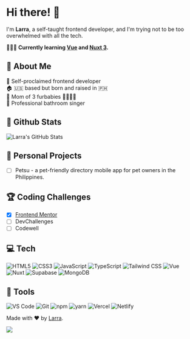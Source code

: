 # Hi there! 👋
I'm <b>Larra</b>, a self-taught frontend developer, and I'm trying not to be too overwhelmed with all the tech.

👩🏻‍💻 <b>Currently learning [Vue][vue] and [Nuxt 3][nuxt3].</b>

## 🎀 About Me
👑 Self-proclaimed frontend developer  
🏠 :us: based but born and raised in :philippines:  
🐾 Mom of 3 furbabies 🐻‍❄️🐻🧸  
🎤 Professional bathroom singer

## 🌟 Github Stats
![Larra's GitHub Stats](https://larrasu-github-stats.vercel.app/api?username=larrasu&show_icons=true&theme=transparent)

## 💖 Personal Projects
- [ ] Petsu - a pet-friendly directory mobile app for pet owners in the Philippines.

## 🏆 Coding Challenges
- [x] [Frontend Mentor](https://github.com/larrasu/frontend-mentor)
- [ ] DevChallenges
- [ ] Codewell

## 💻 Tech
![HTML5](https://img.shields.io/badge/%20-html5-orange?logo=css3&style=for-the-badge&color=E34F26&logoColor=ffffff) 
![CSS3](https://img.shields.io/badge/%20-css3-blue?logo=html5&style=for-the-badge&color=1572B6&logoColor=ffffff) 
![JavaScript](https://img.shields.io/badge/%20-javascript-yellow?logo=javascript&style=for-the-badge&color=F7DF1E&logoColor=000000) 
![TypeScript](https://img.shields.io/badge/%20-typescript-blue?logo=typescript&style=for-the-badge&color=3178C6&logoColor=ffffff) 
![Tailwind CSS](https://img.shields.io/badge/%20-tailwindcss-blue?logo=tailwindcss&style=for-the-badge&color=06B6D4&logoColor=ffffff) 
![Vue](https://img.shields.io/badge/Vue-35495E?style=for-the-badge&logo=vue.js&logoColor=4FC08D)
![Nuxt](https://img.shields.io/badge/%20-nuxt-black?logo=nuxt.js&style=for-the-badge&color=00DC82&logoColor=white)
![Supabase](https://img.shields.io/badge/Supabase-181818?style=for-the-badge&logo=supabase&logoColor=white)
![MongoDB](https://img.shields.io/badge/MongoDB-4EA94B?style=for-the-badge&logo=mongodb&logoColor=white)

## 🔧 Tools
![VS Code](https://img.shields.io/badge/%20-vscode-blue?logo=visualstudiocode&style=for-the-badge&color=007ACC&logoColor=ffffff) 
![Git](https://img.shields.io/badge/%20-git-red?logo=git&style=for-the-badge&color=F05032&logoColor=ffffff) 
![npm](https://img.shields.io/badge/%20-npm-red?logo=npm&style=for-the-badge&color=CB3837&logoColor=ffffff) 
![yarn](https://img.shields.io/badge/%20-yarn-blue?logo=yarn&style=for-the-badge&color=2C8EBB&logoColor=ffffff) 
![Vercel](https://img.shields.io/badge/%20-vercel-green?logo=vercel&style=for-the-badge&color=000000&logoColor=ffffff) 
![Netlify](https://img.shields.io/badge/%20-netlify-green?logo=netlify&style=for-the-badge&color=00C7B7&logoColor=ffffff) 

Made with ❤️ by [Larra](https://github.com/larrasu/).

![](https://komarev.com/ghpvc/?username=larrasu&color=f472b6&style=for-the-badge)

[vue]: https://vuejs.org/
[nuxt3]: https://nuxt.com/
